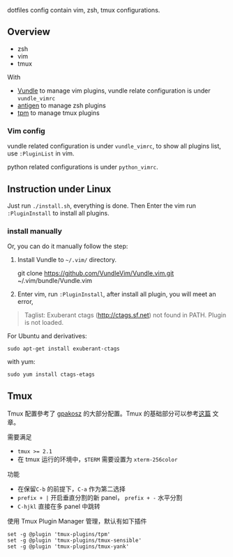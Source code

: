 dotfiles config contain vim, zsh, tmux configurations.

## Overview

- zsh
- vim
- tmux

With

- [Vundle](https://github.com/VundleVim/Vundle.vim) to manage vim plugins, vundle relate configuration is under `vundle_vimrc`
- [antigen](https://gtk.pw/antigen) to manage zsh plugins
- [tpm](https://github.com/tmux-plugins/tpm) to manage tmux plugins


### Vim config
vundle related configuration is under `vundle_vimrc`, to show all plugins list, use `:PluginList` in vim.

python related configurations is under `python_vimrc`.



## Instruction under Linux

Just run `./install.sh`, everything is done. Then Enter the vim run `:PluginInstall` to install all plugins.

### install manually
Or, you can do it manually follow the step:

1. Install Vundle to `~/.vim/` directory.

	git clone https://github.com/VundleVim/Vundle.vim.git ~/.vim/bundle/Vundle.vim

2. Enter vim, run `:PluginInstall`, after install all plugin, you will meet an error,

> Taglist: Exuberant ctags (http://ctags.sf.net) not found in PATH. Plugin is not loaded.

For Ubuntu and derivatives:

	sudo apt-get install exuberant-ctags

with yum:

	sudo yum install ctags-etags


## Tmux
Tmux 配置參考了 [gpakosz](https://github.com/gpakosz/.tmux) 的大部分配置。Tmux 的基础部分可以参考[这篇](http://einverne.github.io/post/2017/07/tmux-introduction.html) 文章。

需要满足

- `tmux >= 2.1`
- 在 tmux 运行的环境中，`$TERM` 需要设置为 `xterm-256color`

功能

- 在保留`C-b` 的前提下，`C-a` 作为第二选择
- `prefix + |` 开启垂直分割的新 panel， `prefix + -` 水平分割
- `C-hjkl` 直接在多 panel 中跳转

使用 Tmux Plugin Manager 管理，默认有如下插件

    set -g @plugin 'tmux-plugins/tpm'
    set -g @plugin 'tmux-plugins/tmux-sensible'
    set -g @plugin 'tmux-plugins/tmux-yank'

